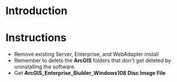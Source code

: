 # Introduction

# Instructions
- Remove existing Server, Enterprise, and WebAdapter install
- Remember to delets the **ArcGIS** folders that don't get deleted by uninstalling the software.
- Get **ArcGIS_Enterprise_Biulder_Windows108 Disc Image File**



#
